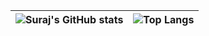 <!-- - 👋 Hi, I’m @SurajVerma
- 👀 I’m interested in ...
- 🌱 I’m currently learning ...
- 💞️ I’m looking to collaborate on ...
- 📫 How to reach me ... -->

<!---
SurajVerma/SurajVerma is a ✨ special ✨ repository because its `README.md` (this file) appears on your GitHub profile.
You can click the Preview link to take a look at your changes.
--->


| ![Suraj's GitHub stats](https://github-readme-stats-one-navy-70.vercel.app/api?username=SurajVerma&count_private=true)  | ![Top Langs](https://github-readme-stats-one-navy-70.vercel.app/api/top-langs/?username=SurajVerma&layout=compact) |
| ------------- | ------------- |
